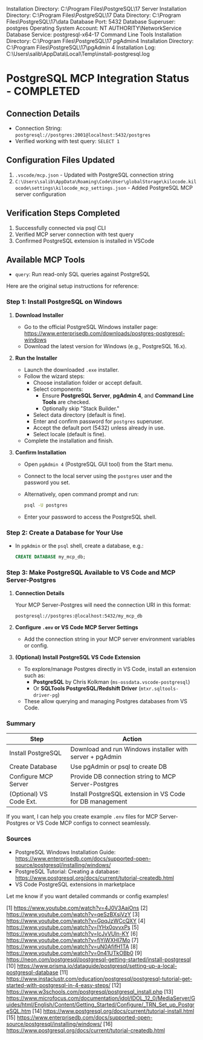 Installation Directory: C:\Program Files\PostgreSQL\17
Server Installation Directory: C:\Program Files\PostgreSQL\17
Data Directory: C:\Program Files\PostgreSQL\17\data
Database Port: 5432
Database Superuser: postgres
Operating System Account: NT AUTHORITY\NetworkService
Database Service: postgresql-x64-17
Command Line Tools Installation Directory: C:\Program Files\PostgreSQL\17
pgAdmin4 Installation Directory: C:\Program Files\PostgreSQL\17\pgAdmin 4
Installation Log: C:\Users\salib\AppData\Local\Temp\install-postgresql.log

# PostgreSQL MCP Integration Status - COMPLETED

## Connection Details
- Connection String: `postgresql://postgres:2001@localhost:5432/postgres`
- Verified working with test query: `SELECT 1`

## Configuration Files Updated
1. `.vscode/mcp.json` - Updated with PostgreSQL connection string
2. `C:\Users\salib\AppData\Roaming\Code\User\globalStorage\kilocode.kilocode\settings\kilocode_mcp_settings.json` - Added PostgreSQL MCP server configuration

## Verification Steps Completed
1. Successfully connected via psql CLI
2. Verified MCP server connection with test query
3. Confirmed PostgreSQL extension is installed in VSCode

## Available MCP Tools
- `query`: Run read-only SQL queries against PostgreSQL

Here are the original setup instructions for reference:

### Step 1: Install PostgreSQL on Windows

1. **Download Installer**

   - Go to the official PostgreSQL Windows installer page:  
     https://www.enterprisedb.com/downloads/postgres-postgresql-windows  
   - Download the latest version for Windows (e.g., PostgreSQL 16.x).

2. **Run the Installer**

   - Launch the downloaded `.exe` installer.
   - Follow the wizard steps:
     - Choose installation folder or accept default.
     - Select components:
       - Ensure **PostgreSQL Server**, **pgAdmin 4**, and **Command Line Tools** are checked.
       - Optionally skip "Stack Builder."
     - Select data directory (default is fine).
     - Enter and confirm password for `postgres` superuser.
     - Accept the default port (5432) unless already in use.
     - Select locale (default is fine).
   - Complete the installation and finish.

3. **Confirm Installation**

   - Open `pgAdmin 4` (PostgreSQL GUI tool) from the Start menu.
   - Connect to the local server using the `postgres` user and the password you set.
   - Alternatively, open command prompt and run:

     ```bash
     psql -U postgres
     ```

   - Enter your password to access the PostgreSQL shell.

### Step 2: Create a Database for Your Use

- In `pgAdmin` or the `psql` shell, create a database, e.g.:

  ```sql
  CREATE DATABASE my_mcp_db;
  ```

### Step 3: Make PostgreSQL Available to VS Code and MCP Server-Postgres

1. **Connection Details**

   Your MCP Server-Postgres will need the connection URI in this format:

   ```
   postgresql://postgres:@localhost:5432/my_mcp_db
   ```

2. **Configure `.env` or VS Code MCP Server Settings**

   - Add the connection string in your MCP server environment variables or config.

3. **(Optional) Install PostgreSQL VS Code Extension**

   - To explore/manage Postgres directly in VS Code, install an extension such as:
     - **PostgreSQL** by Chris Kolkman (`ms-ossdata.vscode-postgresql`)
     - Or **SQLTools PostgreSQL/Redshift Driver** (`mtxr.sqltools-driver-pg`)
   - These allow querying and managing Postgres databases from VS Code.

### Summary

| Step                     | Action                             |
|--------------------------|----------------------------------|
| Install PostgreSQL       | Download and run Windows installer with server + pgAdmin |
| Create Database          | Use pgAdmin or psql to create DB |
| Configure MCP Server     | Provide DB connection string to MCP Server-Postgres |
| (Optional) VS Code Ext.  | Install PostgreSQL extension in VS Code for DB management |

If you want, I can help you create example `.env` files for MCP Server-Postgres or VS Code MCP configs to connect seamlessly.

### Sources

- PostgreSQL Windows Installation Guide: https://www.enterprisedb.com/docs/supported-open-source/postgresql/installing/windows/  
- PostgreSQL Tutorial: Creating a database: https://www.postgresql.org/docs/current/tutorial-createdb.html  
- VS Code PostgreSQL extensions in marketplace

Let me know if you want detailed commands or config examples!

[1] https://www.youtube.com/watch?v=4J0V3AaiOns
[2] https://www.youtube.com/watch?v=qeSzBXsjVzY
[3] https://www.youtube.com/watch?v=GpqJzWCcQXY
[4] https://www.youtube.com/watch?v=IYHx0ovvxPs
[5] https://www.youtube.com/watch?v=IcJvVUln-KY
[6] https://www.youtube.com/watch?v=fjYiWXHI7Mo
[7] https://www.youtube.com/watch?v=uN0AfifH1TA
[8] https://www.youtube.com/watch?v=0n41UTkOBb0
[9] https://neon.com/postgresql/postgresql-getting-started/install-postgresql
[10] https://www.prisma.io/dataguide/postgresql/setting-up-a-local-postgresql-database
[11] https://www.instaclustr.com/education/postgresql/postgresql-tutorial-get-started-with-postgresql-in-4-easy-steps/
[12] https://www.w3schools.com/postgresql/postgresql_install.php
[13] https://www.microfocus.com/documentation/idol/IDOL_12_0/MediaServer/Guides/html/English/Content/Getting_Started/Configure/_TRN_Set_up_PostgreSQL.htm
[14] https://www.postgresql.org/docs/current/tutorial-install.html
[15] https://www.enterprisedb.com/docs/supported-open-source/postgresql/installing/windows/
[16] https://www.postgresql.org/docs/current/tutorial-createdb.html

